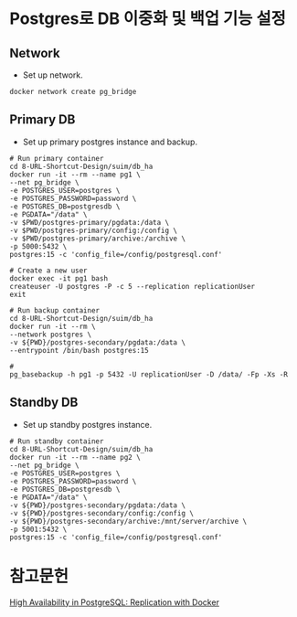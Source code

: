 # Postgres로 DB 이중화 및 백업 기능 설정

## Network

- Set up network.

```shell
docker network create pg_bridge
```

## Primary DB

- Set up primary postgres instance and backup.

```shell
# Run primary container 
cd 8-URL-Shortcut-Design/suim/db_ha
docker run -it --rm --name pg1 \
--net pg_bridge \
-e POSTGRES_USER=postgres \
-e POSTGRES_PASSWORD=password \
-e POSTGRES_DB=postgresdb \
-e PGDATA="/data" \
-v $PWD/postgres-primary/pgdata:/data \
-v $PWD/postgres-primary/config:/config \
-v $PWD/postgres-primary/archive:/archive \
-p 5000:5432 \
postgres:15 -c 'config_file=/config/postgresql.conf'

# Create a new user
docker exec -it pg1 bash
createuser -U postgres -P -c 5 --replication replicationUser
exit

# Run backup container 
cd 8-URL-Shortcut-Design/suim/db_ha
docker run -it --rm \
--network postgres \
-v ${PWD}/postgres-secondary/pgdata:/data \
--entrypoint /bin/bash postgres:15

# 
pg_basebackup -h pg1 -p 5432 -U replicationUser -D /data/ -Fp -Xs -R
```

## Standby DB

- Set up standby postgres instance.

```shell
# Run standby container 
cd 8-URL-Shortcut-Design/suim/db_ha
docker run -it --rm --name pg2 \
--net pg_bridge \
-e POSTGRES_USER=postgres \
-e POSTGRES_PASSWORD=password \
-e POSTGRES_DB=postgresdb \
-e PGDATA="/data" \
-v ${PWD}/postgres-secondary/pgdata:/data \
-v ${PWD}/postgres-secondary/config:/config \
-v ${PWD}/postgres-secondary/archive:/mnt/server/archive \
-p 5001:5432 \
postgres:15 -c 'config_file=/config/postgresql.conf'
```

# 참고문헌
[High Availability in PostgreSQL: Replication with Docker](https://vuyisile.com/high-availability-in-postgresql-replication-with-docker/)
